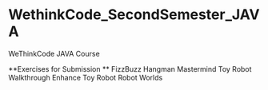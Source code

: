 # WethinkCode_SecondSemester_JAVA
WeThinkCode JAVA Course

**Exercises for Submission **
FizzBuzz
Hangman
Mastermind
Toy Robot Walkthrough
Enhance Toy Robot
Robot Worlds
